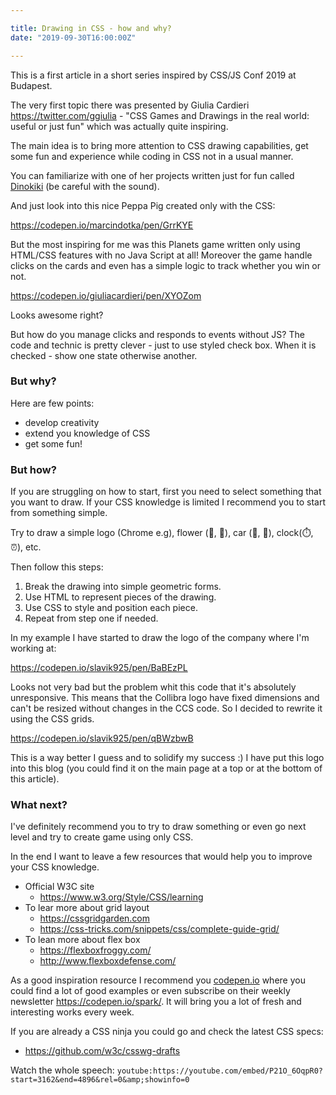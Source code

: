 ```yaml
---

title: Drawing in CSS - how and why?
date: "2019-09-30T16:00:00Z"

---
```


This is a first article in a short series inspired by CSS/JS Conf 2019 at Budapest.

The very first topic there was presented by Giulia Cardieri https://twitter.com/ggiulia - "CSS Games and Drawings in the real world: useful or just fun" which was actually quite inspiring.

The main idea is to bring more attention to CSS drawing capabilities, get some fun and experience while coding in CSS not in a usual manner. 

You can familiarize with one of her projects written just for fun called [Dinokiki](http://dinokiki.com) (be careful with the sound).

And just look into this nice Peppa Pig created only with the CSS:

https://codepen.io/marcindotka/pen/GrrKYE

But the most inspiring for me was this Planets game written only using HTML/CSS features with no Java Script at all! Moreover the game handle clicks on the cards and even has a simple logic to track whether you win or not.

https://codepen.io/giuliacardieri/pen/XYOZom

Looks awesome right? 

But how do you manage clicks and responds to events without JS? The code and technic is pretty clever - just to use styled check box. When it is checked - show one state otherwise another.

### But why?
Here are few points:
* develop creativity
* extend you knowledge of CSS
* get some fun!

### But how?

If you are struggling on how to start, first you need to select something that you want to draw.
If your CSS knowledge is limited I recommend you to start from something simple.

Try to draw a simple logo (Chrome e.g), flower (🌼, 🌻), car (🚓, 🚗), clock(⏱️, ⏰), etc. 

Then follow this steps:

1. Break the drawing into simple geometric forms.
2. Use HTML to represent pieces of the drawing.
3. Use CSS to style and position each piece.
4. Repeat from step one if needed.

In my example I have started to draw the logo of the company where I'm working at:
 
https://codepen.io/slavik925/pen/BaBEzPL

Looks not very bad but the problem whit this code that it's absolutely unresponsive. This means that the Collibra logo have fixed dimensions and can't be resized without changes in the CCS code. So I decided to rewrite it using the CSS grids.

https://codepen.io/slavik925/pen/qBWzbwB

This is a way better I guess and to solidify my success :) I have put this logo into this blog (you could find it on the main page at a top or at the bottom of this article). 

### What next?

I've definitely recommend you to try to draw something or even go next level and try to create game using only CSS.

In the end I want to leave a few resources that would help you to improve your CSS knowledge. 

* Official W3C site 
  * https://www.w3.org/Style/CSS/learning
* To lear more about grid layout 
  * https://cssgridgarden.com
  * https://css-tricks.com/snippets/css/complete-guide-grid/
* To lean more about flex box 
  * https://flexboxfroggy.com/
  * http://www.flexboxdefense.com/

As a good inspiration resource I recommend you [codepen.io](https://codepen.io) where you could find a lot of good examples or even subscribe on their weekly newsletter https://codepen.io/spark/. It will bring you a lot of fresh and interesting works every week.

If you are already a CSS ninja you could go and check the latest CSS specs:
* https://github.com/w3c/csswg-drafts

Watch the whole speech:
`youtube:https://youtube.com/embed/P21O_6OqpR0?start=3162&end=4896&rel=0&amp;showinfo=0`
